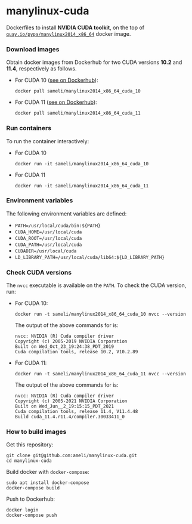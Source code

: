 # manylinux-cuda

Dockerfiles to install **NVIDIA CUDA toolkit**, on the top of [`quay.io/pypa/manylinux2014_x86_64`](https://github.com/pypa/manylinux) docker image.

### Download images

Obtain docker images from Dockerhub for two CUDA versions **10.2** and **11.4**, respectively as follows.

* For CUDA 10 ([see on Dockerhub](https://hub.docker.com/repository/docker/sameli/manylinux2014_x86_64_cuda_10)):

      docker pull sameli/manylinux2014_x86_64_cuda_10

* For CUDA 11 ([see on Dockerhub](https://hub.docker.com/repository/docker/sameli/manylinux2014_x86_64_cuda_11)):

      docker pull sameli/manylinux2014_x86_64_cuda_11

### Run containers

To run the container interactively:

* For CUDA 10

      docker run -it sameli/manylinux2014_x86_64_cuda_10

* For CUDA 11

      docker run -it sameli/manylinux2014_x86_64_cuda_11

### Environment variables

The following environment variables are defined:

* `PATH=/usr/local/cuda/bin:${PATH}`
* `CUDA_HOME=/usr/local/cuda`
* `CUDA_ROOT=/usr/local/cuda`
* `CUDA_PATH=/usr/local/cuda`
* `CUDADIR=/usr/local/cuda`
* `LD_LIBRARY_PATH=/usr/local/cuda/lib64:${LD_LIBRARY_PATH}`

### Check CUDA versions

The `nvcc` executable is available on the `PATH`. To check the CUDA version, run:

* For CUDA 10:

      docker run -t sameli/manylinux2014_x86_64_cuda_10 nvcc --version

  The output of the above commands for is:

      nvcc: NVIDIA (R) Cuda compiler driver
      Copyright (c) 2005-2019 NVIDIA Corporation
      Built on Wed_Oct_23_19:24:38_PDT_2019
      Cuda compilation tools, release 10.2, V10.2.89
    
* For CUDA 11:

      docker run -t sameli/manylinux2014_x86_64_cuda_11 nvcc --version
    
  The output of the above commands for is:

      nvcc: NVIDIA (R) Cuda compiler driver
      Copyright (c) 2005-2021 NVIDIA Corporation
      Built on Wed_Jun__2_19:15:15_PDT_2021
      Cuda compilation tools, release 11.4, V11.4.48
      Build cuda_11.4.r11.4/compiler.30033411_0

### How to build images

Get this repository:

    git clone git@github.com:ameli/manylinux-cuda.git
    cd manylinux-cuda

Build docker with `docker-compose`:

    sudo apt install docker-compose
    docker-compose build

Push to Dockerhub:

    docker login
    docker-compose push

